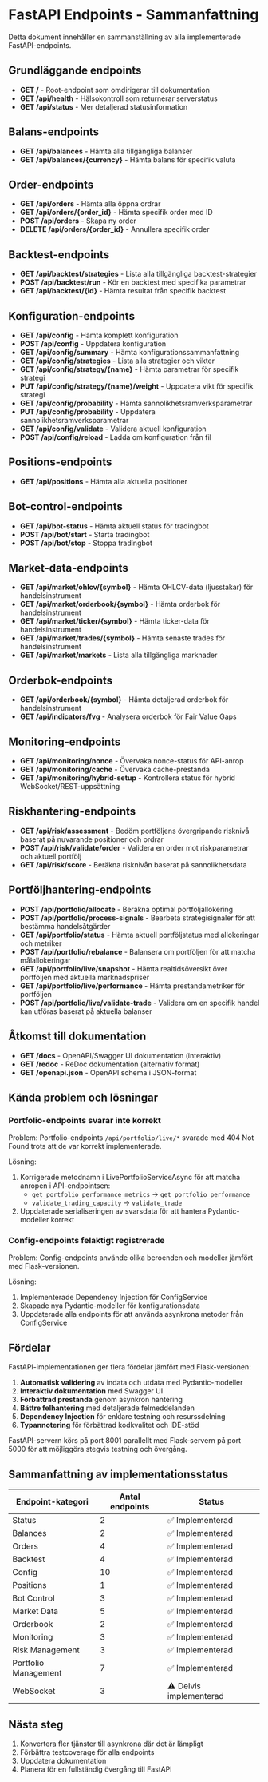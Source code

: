 # FastAPI Endpoints - Sammanfattning

Detta dokument innehåller en sammanställning av alla implementerade FastAPI-endpoints.

## Grundläggande endpoints

- **GET /** - Root-endpoint som omdirigerar till dokumentation
- **GET /api/health** - Hälsokontroll som returnerar serverstatus
- **GET /api/status** - Mer detaljerad statusinformation

## Balans-endpoints

- **GET /api/balances** - Hämta alla tillgängliga balanser
- **GET /api/balances/{currency}** - Hämta balans för specifik valuta

## Order-endpoints

- **GET /api/orders** - Hämta alla öppna ordrar
- **GET /api/orders/{order_id}** - Hämta specifik order med ID
- **POST /api/orders** - Skapa ny order
- **DELETE /api/orders/{order_id}** - Annullera specifik order

## Backtest-endpoints

- **GET /api/backtest/strategies** - Lista alla tillgängliga backtest-strategier
- **POST /api/backtest/run** - Kör en backtest med specifika parametrar
- **GET /api/backtest/{id}** - Hämta resultat från specifik backtest

## Konfiguration-endpoints

- **GET /api/config** - Hämta komplett konfiguration
- **POST /api/config** - Uppdatera konfiguration
- **GET /api/config/summary** - Hämta konfigurationssammanfattning
- **GET /api/config/strategies** - Lista alla strategier och vikter
- **GET /api/config/strategy/{name}** - Hämta parametrar för specifik strategi
- **PUT /api/config/strategy/{name}/weight** - Uppdatera vikt för specifik strategi
- **GET /api/config/probability** - Hämta sannolikhetsramverksparametrar
- **PUT /api/config/probability** - Uppdatera sannolikhetsramverksparametrar
- **GET /api/config/validate** - Validera aktuell konfiguration
- **POST /api/config/reload** - Ladda om konfiguration från fil

## Positions-endpoints

- **GET /api/positions** - Hämta alla aktuella positioner

## Bot-control-endpoints

- **GET /api/bot-status** - Hämta aktuell status för tradingbot
- **POST /api/bot/start** - Starta tradingbot
- **POST /api/bot/stop** - Stoppa tradingbot

## Market-data-endpoints

- **GET /api/market/ohlcv/{symbol}** - Hämta OHLCV-data (ljusstakar) för handelsinstrument
- **GET /api/market/orderbook/{symbol}** - Hämta orderbok för handelsinstrument
- **GET /api/market/ticker/{symbol}** - Hämta ticker-data för handelsinstrument
- **GET /api/market/trades/{symbol}** - Hämta senaste trades för handelsinstrument
- **GET /api/market/markets** - Lista alla tillgängliga marknader

## Orderbok-endpoints

- **GET /api/orderbook/{symbol}** - Hämta detaljerad orderbok för handelsinstrument
- **GET /api/indicators/fvg** - Analysera orderbok för Fair Value Gaps

## Monitoring-endpoints

- **GET /api/monitoring/nonce** - Övervaka nonce-status för API-anrop
- **GET /api/monitoring/cache** - Övervaka cache-prestanda
- **GET /api/monitoring/hybrid-setup** - Kontrollera status för hybrid WebSocket/REST-uppsättning

## Riskhantering-endpoints

- **GET /api/risk/assessment** - Bedöm portföljens övergripande risknivå baserat på nuvarande positioner och ordrar
- **POST /api/risk/validate/order** - Validera en order mot riskparametrar och aktuell portfölj
- **GET /api/risk/score** - Beräkna risknivån baserat på sannolikhetsdata

## Portföljhantering-endpoints

- **POST /api/portfolio/allocate** - Beräkna optimal portföljallokering
- **POST /api/portfolio/process-signals** - Bearbeta strategisignaler för att bestämma handelsåtgärder
- **GET /api/portfolio/status** - Hämta aktuell portföljstatus med allokeringar och metriker
- **POST /api/portfolio/rebalance** - Balansera om portföljen för att matcha målallokeringar
- **GET /api/portfolio/live/snapshot** - Hämta realtidsöversikt över portföljen med aktuella marknadspriser
- **GET /api/portfolio/live/performance** - Hämta prestandametriker för portföljen
- **POST /api/portfolio/live/validate-trade** - Validera om en specifik handel kan utföras baserat på aktuella balanser

## Åtkomst till dokumentation

- **GET /docs** - OpenAPI/Swagger UI dokumentation (interaktiv)
- **GET /redoc** - ReDoc dokumentation (alternativ format)
- **GET /openapi.json** - OpenAPI schema i JSON-format

## Kända problem och lösningar

### Portfolio-endpoints svarar inte korrekt

Problem: Portfolio-endpoints `/api/portfolio/live/*` svarade med 404 Not Found trots att de var korrekt implementerade.

Lösning:
1. Korrigerade metodnamn i LivePortfolioServiceAsync för att matcha anropen i API-endpointsen:
   - `get_portfolio_performance_metrics` → `get_portfolio_performance`
   - `validate_trading_capacity` → `validate_trade`
2. Uppdaterade serialiseringen av svarsdata för att hantera Pydantic-modeller korrekt

### Config-endpoints felaktigt registrerade

Problem: Config-endpoints använde olika beroenden och modeller jämfört med Flask-versionen.

Lösning:
1. Implementerade Dependency Injection för ConfigService
2. Skapade nya Pydantic-modeller för konfigurationsdata
3. Uppdaterade alla endpoints för att använda asynkrona metoder från ConfigService

## Fördelar

FastAPI-implementationen ger flera fördelar jämfört med Flask-versionen:

1. **Automatisk validering** av indata och utdata med Pydantic-modeller
2. **Interaktiv dokumentation** med Swagger UI
3. **Förbättrad prestanda** genom asynkron hantering
4. **Bättre felhantering** med detaljerade felmeddelanden
5. **Dependency Injection** för enklare testning och resurssdelning
6. **Typannotering** för förbättrad kodkvalitet och IDE-stöd

FastAPI-servern körs på port 8001 parallellt med Flask-servern på port 5000 för att möjliggöra stegvis testning och övergång. 

## Sammanfattning av implementationsstatus

| Endpoint-kategori | Antal endpoints | Status |
|-------------------|----------------|--------|
| Status | 2 | ✅ Implementerad |
| Balances | 2 | ✅ Implementerad |
| Orders | 4 | ✅ Implementerad |
| Backtest | 4 | ✅ Implementerad |
| Config | 10 | ✅ Implementerad |
| Positions | 1 | ✅ Implementerad |
| Bot Control | 3 | ✅ Implementerad |
| Market Data | 5 | ✅ Implementerad |
| Orderbook | 2 | ✅ Implementerad |
| Monitoring | 3 | ✅ Implementerad |
| Risk Management | 3 | ✅ Implementerad |
| Portfolio Management | 7 | ✅ Implementerad |
| WebSocket | 3 | ⚠️ Delvis implementerad | 

## Nästa steg

1. Konvertera fler tjänster till asynkrona där det är lämpligt
2. Förbättra testcoverage för alla endpoints
3. Uppdatera dokumentation
4. Planera för en fullständig övergång till FastAPI 
